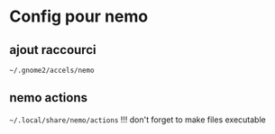 # Config pour nemo

## ajout raccourci
`~/.gnome2/accels/nemo`

## nemo actions
`~/.local/share/nemo/actions`
!!! don't forget to make files executable
